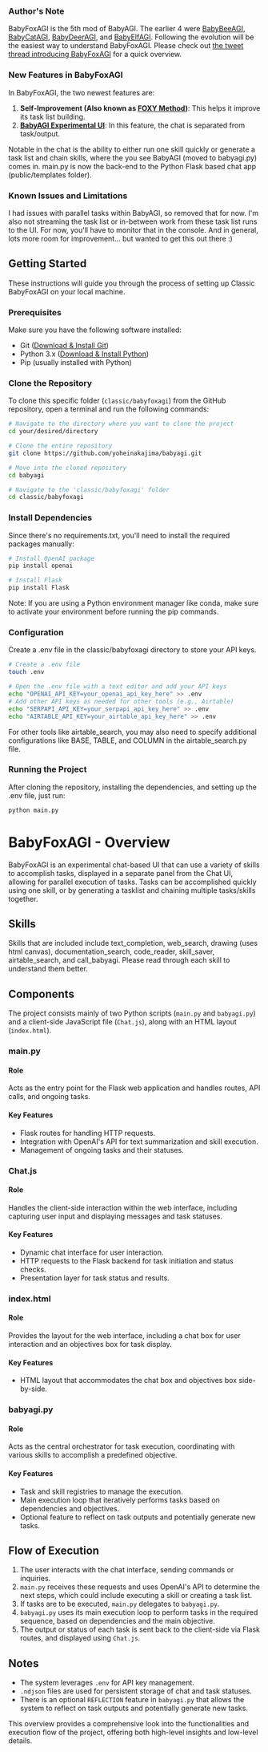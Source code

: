 ### Author's Note

BabyFoxAGI is the 5th mod of BabyAGI. The earlier 4 were [BabyBeeAGI](https://twitter.com/yoheinakajima/status/1652732735344246784?lang=en), [BabyCatAGI](https://twitter.com/yoheinakajima/status/1657448504112091136), [BabyDeerAGI](https://twitter.com/yoheinakajima/status/1666313838868992001), and [BabyElfAGI](https://twitter.com/yoheinakajima/status/1678443482866933760). Following the evolution will be the easiest way to understand BabyFoxAGI. Please check out [the tweet thread introducing BabyFoxAGI](https://twitter.com/yoheinakajima/status/1697539193768116449) for a quick overview.

### New Features in BabyFoxAGI

In BabyFoxAGI, the two newest features are:

1. **Self-Improvement (Also known as [FOXY Method](https://twitter.com/yoheinakajima/status/1685894298536148992))**: This helps it improve its task list building.
2. [**BabyAGI Experimental UI**](https://twitter.com/yoheinakajima/status/1693153307454546331): In this feature, the chat is separated from task/output.

Notable in the chat is the ability to either run one skill quickly or generate a task list and chain skills, where the you see BabyAGI (moved to babyagi.py) comes in. main.py is now the back-end to the Python Flask based chat app (public/templates folder).

### Known Issues and Limitations

I had issues with parallel tasks within BabyAGI, so removed that for now. I'm also not streaming the task list or in-between work from these task list runs to the UI. For now, you'll have to monitor that in the console. And in general, lots more room for improvement... but wanted to get this out there :)

## Getting Started

These instructions will guide you through the process of setting up Classic BabyFoxAGI on your local machine.

### Prerequisites

Make sure you have the following software installed:

- Git ([Download & Install Git](https://git-scm.com/downloads))
- Python 3.x ([Download & Install Python](https://www.python.org/downloads/))
- Pip (usually installed with Python)

### Clone the Repository

To clone this specific folder (`classic/babyfoxagi`) from the GitHub repository, open a terminal and run the following commands:

```bash
# Navigate to the directory where you want to clone the project
cd your/desired/directory

# Clone the entire repository
git clone https://github.com/yoheinakajima/babyagi.git

# Move into the cloned repository
cd babyagi

# Navigate to the 'classic/babyfoxagi' folder
cd classic/babyfoxagi
```

### Install Dependencies

Since there's no requirements.txt, you'll need to install the required packages manually:

```bash
# Install OpenAI package
pip install openai

# Install Flask
pip install Flask
```

Note: If you are using a Python environment manager like conda, make sure to activate your environment before running the pip commands.

### Configuration

Create a .env file in the classic/babyfoxagi directory to store your API keys.

```bash
# Create a .env file
touch .env

# Open the .env file with a text editor and add your API keys
echo "OPENAI_API_KEY=your_openai_api_key_here" >> .env
# Add other API keys as needed for other tools (e.g., Airtable)
echo "SERPAPI_API_KEY=your_serpapi_api_key_here" >> .env
echo "AIRTABLE_API_KEY=your_airtable_api_key_here" >> .env
```

For other tools like airtable_search, you may also need to specify additional configurations like BASE, TABLE, and COLUMN in the airtable_search.py file.

### Running the Project

After cloning the repository, installing the dependencies, and setting up the .env file, just run:

```bash
python main.py
```

# BabyFoxAGI - Overview

BabyFoxAGI is an experimental chat-based UI that can use a variety of skills to accomplish tasks, displayed in a separate panel from the Chat UI, allowing for parallel execution of tasks. Tasks can be accomplished quickly using one skill, or by generating a tasklist and chaining multiple tasks/skills together.

## Skills

Skills that are included include text_completion, web_search, drawing (uses html canvas), documentation_search, code_reader, skill_saver, airtable_search, and call_babyagi. Please read through each skill to understand them better.

## Components

The project consists mainly of two Python scripts (`main.py` and `babyagi.py`) and a client-side JavaScript file (`Chat.js`), along with an HTML layout (`index.html`).

### main.py

#### Role

Acts as the entry point for the Flask web application and handles routes, API calls, and ongoing tasks.

#### Key Features

- Flask routes for handling HTTP requests.
- Integration with OpenAI's API for text summarization and skill execution.
- Management of ongoing tasks and their statuses.

### Chat.js

#### Role

Handles the client-side interaction within the web interface, including capturing user input and displaying messages and task statuses.

#### Key Features

- Dynamic chat interface for user interaction.
- HTTP requests to the Flask backend for task initiation and status checks.
- Presentation layer for task status and results.

### index.html

#### Role

Provides the layout for the web interface, including a chat box for user interaction and an objectives box for task display.

#### Key Features

- HTML layout that accommodates the chat box and objectives box side-by-side.

### babyagi.py

#### Role

Acts as the central orchestrator for task execution, coordinating with various skills to accomplish a predefined objective.

#### Key Features

- Task and skill registries to manage the execution.
- Main execution loop that iteratively performs tasks based on dependencies and objectives.
- Optional feature to reflect on task outputs and potentially generate new tasks.

## Flow of Execution

1. The user interacts with the chat interface, sending commands or inquiries.
2. `main.py` receives these requests and uses OpenAI's API to determine the next steps, which could include executing a skill or creating a task list.
3. If tasks are to be executed, `main.py` delegates to `babyagi.py`.
4. `babyagi.py` uses its main execution loop to perform tasks in the required sequence, based on dependencies and the main objective.
5. The output or status of each task is sent back to the client-side via Flask routes, and displayed using `Chat.js`.

## Notes

- The system leverages `.env` for API key management.
- `.ndjson` files are used for persistent storage of chat and task statuses.
- There is an optional `REFLECTION` feature in `babyagi.py` that allows the system to reflect on task outputs and potentially generate new tasks.

This overview provides a comprehensive look into the functionalities and execution flow of the project, offering both high-level insights and low-level details.